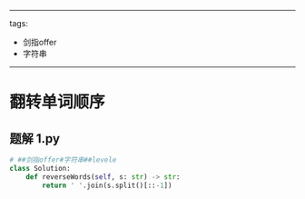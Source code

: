 
---
tags:
  - 剑指offer
  - 字符串
---

# 翻转单词顺序

## 题解 1.py

```.py
# ##剑指offer#字符串##levele
class Solution:
    def reverseWords(self, s: str) -> str:
        return ' '.join(s.split()[::-1])

```


